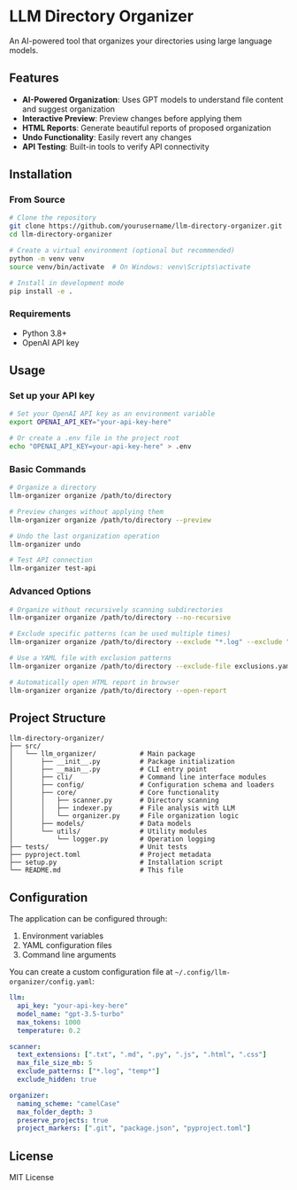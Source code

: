 # LLM Directory Organizer

An AI-powered tool that organizes your directories using large language models.

## Features

- **AI-Powered Organization**: Uses GPT models to understand file content and suggest organization
- **Interactive Preview**: Preview changes before applying them
- **HTML Reports**: Generate beautiful reports of proposed organization
- **Undo Functionality**: Easily revert any changes
- **API Testing**: Built-in tools to verify API connectivity

## Installation

### From Source

```bash
# Clone the repository
git clone https://github.com/yourusername/llm-directory-organizer.git
cd llm-directory-organizer

# Create a virtual environment (optional but recommended)
python -m venv venv
source venv/bin/activate  # On Windows: venv\Scripts\activate

# Install in development mode
pip install -e .
```

### Requirements

- Python 3.8+
- OpenAI API key

## Usage

### Set up your API key

```bash
# Set your OpenAI API key as an environment variable
export OPENAI_API_KEY="your-api-key-here"

# Or create a .env file in the project root
echo "OPENAI_API_KEY=your-api-key-here" > .env
```

### Basic Commands

```bash
# Organize a directory
llm-organizer organize /path/to/directory

# Preview changes without applying them
llm-organizer organize /path/to/directory --preview

# Undo the last organization operation
llm-organizer undo

# Test API connection
llm-organizer test-api
```

### Advanced Options

```bash
# Organize without recursively scanning subdirectories
llm-organizer organize /path/to/directory --no-recursive

# Exclude specific patterns (can be used multiple times)
llm-organizer organize /path/to/directory --exclude "*.log" --exclude "temp*"

# Use a YAML file with exclusion patterns
llm-organizer organize /path/to/directory --exclude-file exclusions.yaml

# Automatically open HTML report in browser
llm-organizer organize /path/to/directory --open-report
```

## Project Structure

```
llm-directory-organizer/
├── src/
│   └── llm_organizer/           # Main package
│       ├── __init__.py          # Package initialization
│       ├── __main__.py          # CLI entry point
│       ├── cli/                 # Command line interface modules
│       ├── config/              # Configuration schema and loaders
│       ├── core/                # Core functionality
│       │   ├── scanner.py       # Directory scanning
│       │   ├── indexer.py       # File analysis with LLM
│       │   └── organizer.py     # File organization logic
│       ├── models/              # Data models
│       └── utils/               # Utility modules
│           └── logger.py        # Operation logging
├── tests/                       # Unit tests
├── pyproject.toml               # Project metadata
├── setup.py                     # Installation script
└── README.md                    # This file
```

## Configuration

The application can be configured through:

1. Environment variables
2. YAML configuration files
3. Command line arguments

You can create a custom configuration file at `~/.config/llm-organizer/config.yaml`:

```yaml
llm:
  api_key: "your-api-key-here"
  model_name: "gpt-3.5-turbo"
  max_tokens: 1000
  temperature: 0.2

scanner:
  text_extensions: [".txt", ".md", ".py", ".js", ".html", ".css"]
  max_file_size_mb: 5
  exclude_patterns: ["*.log", "temp*"]
  exclude_hidden: true

organizer:
  naming_scheme: "camelCase"
  max_folder_depth: 3
  preserve_projects: true
  project_markers: [".git", "package.json", "pyproject.toml"]
```

## License

MIT License
